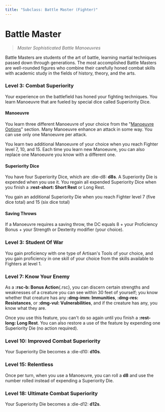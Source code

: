 ```yaml
---
title: "Subclass: Battle Master (Fighter)"
---
```


<p style="display:none">
Master Sophisticated Battle Manoeuvres
</p>

# Battle Master

> *Master Sophisticated Battle Manoeuvres*

Battle Masters are students of the art of battle, learning martial techniques passed down through generations. The most accomplished Battle Masters are well-rounded figures who combine their carefully honed combat skills with academic study in the fields of history, theory, and the arts.

### Level 3: Combat Superiority
Your experience on the battlefield has honed your fighting techniques. You learn Manoeuvre that are fueled by special dice called Superiority Dice.

#### Manoeuvre

You learn three different Manoeuvre of your choice from the "[Manoeuvre Options]" section. Many Manoeuvre enhance an attack in some way. You can use only one Manoeuvre per attack.

You learn two additional Manoeuvre of your choice when you reach Fighter level 7, 10, and 15. Each time you learn new Manoeuvre, you can also replace one Manoeuvre you know with a different one.

[Manoeuvre Options]: ../../option/class-options/fighter-manoeuvre/index.md

#### Superiority Dice

You have four Superiority Dice, which are :die-d8: **d8s**. A Superiority Die is expended when you use it. You regain all expended Superiority Dice when you finish a **:rest-short: Short Rest** or Long Rest.

You gain an additional Superiority Die when you reach Fighter level 7 (five dice total) and 15 (six dice total)

#### Saving Throws

If a Manoeuvre requires a saving throw, the DC equals 8 + your Proficiency Bonus + your Strength or Dexterity modifier (your choice).
 
### Level 3: Student Of War

You gain proficiency with one type of Artisan's Tools of your choice, and you gain proficiency in one skill of your choice from the skills available to Fighters at level 1.

### Level 7: Know Your Enemy

As a **:rsc-b: Bonus Action**{.rsc}, you can discern certain strengths and weaknesses of a creature you can see within 30 feet of yourself; you know whether that creature has any **:dmg-imm: Immunities**, **:dmg-res: Resistances**, or **:dmg-vul: Vulnerabilities**, and if the creature has any, you know what they are.

Once you use this feature, you can't do so again until you finish a **:rest-long: Long Rest**. You can also restore a use of the feature by expending one Superiority Die (no action required).

### Level 10: Improved Combat Superiority

Your Superiority Die becomes a :die-d10: **d10s**.

### Level 15: Relentless

Once per turn, when you use a Manoeuvre, you can roll a **d8** and use the number rolled instead of expending a Superiority Die.

### Level 18: Ultimate Combat Superiority

Your Superiority Die becomes a :die-d12: **d12s**.


